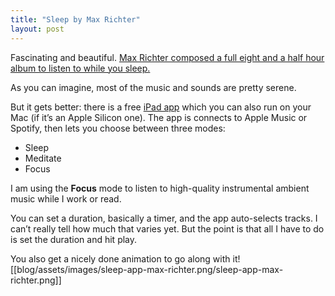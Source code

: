 ```yaml
---
title: "Sleep by Max Richter"
layout: post
---
```


Fascinating and beautiful. [Max Richter composed a full eight and a half hour album to listen to while you sleep. ](https://en.wikipedia.org/wiki/Sleep_(album))

As you can imagine, most of the music and sounds are pretty serene.

But it gets better: there is a free [iPad app](https://apps.apple.com/de/app/sleep-by-max-richter/id1509084936?l=en-GB) which you can also run on your Mac (if it’s an Apple Silicon one). The app is connects to Apple Music or Spotify, then lets you choose between three modes: 

- Sleep
- Meditate
- Focus

I am using the **Focus** mode to listen to high-quality instrumental ambient music while I work or read. 

You can set a duration, basically a timer, and the app auto-selects tracks. I can’t really tell how much that varies yet. But the point is that all I have to do is set the duration and hit play.

You also get a nicely done animation to go along with it![[blog/assets/images/sleep-app-max-richter.png/sleep-app-max-richter.png]]